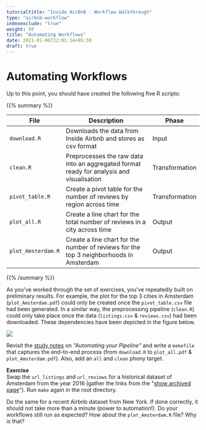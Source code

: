 ```yaml
---
tutorialtitle: "Inside AirBnB - Workflow Walkthrough"
type: "airbnb-workflow"
indexexclude: "true"
weight: 50
title: "Automating Workflows"
date: 2021-01-06T22:01:14+05:30
draft: true
---
```


# Automating Workflows

Up to this point, you should have created the following five R scripts:

{{% summary %}}  

| File | Description | Phase |
| ---- | ---------- | ------ |
| `download.R` | Downloads the data from Inside Airbnb and stores as csv format | Input |
| `clean.R` | Preprocesses the raw data into an aggregated format ready for analysis and visualisation  | Transformation |
| `pivot_table.R` | Create a pivot table for the number of reviews by region across time | Transformation |
| `plot_all.R` | Create a line chart for the total number of reviews in a city across time | Output |
| `plot_Amsterdam.R` | Create a line chart for the number of reviews for the top 3 neighborhoods in Amsterdam | Output |

{{% /summary %}}




As you've worked through the set of exercises, you've repeatedly built on preliminary results. For example, the plot for the top 3 cities in Amsterdam (`plot_Amsterdam.pdf`) could only be created once the `pivot_table.csv` file had been generated. In a similar way, the preprocessing pipeline (`clean.R`) could only take place once the data (`listings.csv` & `reviews.csv`) had been downloaded. These dependencies have been depicted in the figure below.


![](../images/dependencies.png)

Revisit the [study notes](http://tilburgsciencehub.com/workflow/automation/) on *"Automating your Pipeline"* and write a `makefile` that captures the end-to-end process (from `download.R` to `plot_all.pdf` & `plot_Amsterdam.pdf`). Also, add an `all` and `clean` phony target.


**Exercise**     
Swap the `url_listings` and `url_reviews` for a historical dataset of Amsterdam from the year 2016 (gather the links from the "[show archived page](http://insideairbnb.com/get-the-data.html)"). Run `make` again in the root directory.


Do the same for a recent Airbnb dataset from New York.  If done correctly, it should not take more than a minute (power to automation!). Do your workflows still run as expected? How about the `plot_Amsterdam.R` file? Why is that?
